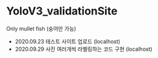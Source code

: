 # YoloV3_validationSite
Only mullet fish (숭어만 가능)

- 2020.09.23 테스트 사이트 업로드 (localhost) 
- 2020.09.29 사진 여러개씩 라벨링하는 코드 구현 (localhost)
